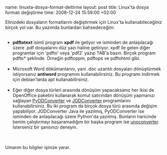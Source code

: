 name: linuxta-dosya-format-deitirme
layout: post
title: Linux'ta dosya formatı değiştirme
time: 2008-12-24 15:59:00 +02:00

Elinizdeki dosyaların formatlarını değiştirmek için Linux'ta kullanabileceğiniz birçok yol var. Bu yazımda bunlardan bahsedeceğim:<br /><br /><ul><li> <span style="font-weight: bold;">pdftotext</span> isimli program <span style="font-weight: bold;">xpdf</span> ile geliyor ve isminden de anlaşılacağı üzere .pdf dosyalarını düz yazı haline getiriyor. xpdf ile gelen diğer programlar için 'pdfto' veya 'pdf2' yazıp TAB'a basın. Birçok program pdfto* şeklinde. Örneğin pdftoppm, pdftops ve pdftohtml gibi.</li><br /><li>Microsoft Word dökümanlarını, yani .doc uzantılı dosyaları dönüştürmek istiyorsanız <span style="font-weight: bold;">antiword</span> programını kullanabilirsiniz. Bu programı indirmek için debian'larda apt kullanabilirsiniz.</li><br /><li>Eğer diğer dosya türleri arasında dönüşüm yapacaksanız her ikisi de OpenOffice paketini kullanarak komut satırından dönüşüm yapmanızı sağlayan <a href="http://www.artofsolving.com/opensource/pyodconverter">PyODConverter</a> ve <a href="http://sourceforge.net/project/showfiles.php?group_id=91849">JODConverter</a> programlarını kullanabilirsiniz. Bu iki program da birçok dosya türü arasında değişim yapabiliyor. JODConverter Java ile yazılmış, PyODConverter ise isminden de anlaşılacağı üzere Python'da yazılmış. Bunların haricinde benim çalıştırmayı başaramadığım bir başka program ise <a href="http://dag.wieers.com/home-made/unoconv/">unoconverter</a>. İsterseniz bir şansınızı deneyin.</li></ul><br /><br />Umarım bu bilgiler işinize yarar.

